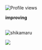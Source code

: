 ![Profile views](https://gpvc.arturio.dev/Marcelo0137)

<div align="center">
  <a href="https://github.com/Marcelo0137">
  </a>
</div>

<div align="left">
  <b> improving </b>
</div><br>

![shikamaru](https://user-images.githubusercontent.com/58378613/214751251-defe1398-d998-423e-88e5-92e9b2d228d0.gif)


<div align="left">
  <a href="https://github.com/Marcelo0137" target="_blank">
    <img src="https://img.shields.io/badge/GitHub-100000?style=for-the-badge&logo=github&logoColor=white" target="_blank">
  </a>
  
</div>


